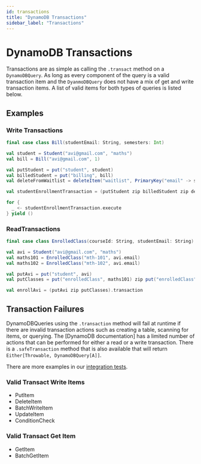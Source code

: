 ```yaml
---
id: transactions
title: "DynamoDB Transactions"
sidebar_label: "Transactions"
---
```


# DynamoDB Transactions

Transactions are as simple as calling the `.transact` method on a `DynamoDBQuery`. As long as every component of the query is a valid transaction item and the `DyanmoDBQuery` does not have a mix of get and write transaction items. A list of valid items for both types of queries is listed below.

## Examples

### Write Transactions
```scala
final case class Bill(studentEmail: String, semesters: Int)

val student = Student("avi@gmail.com", "maths")
val bill = Bill("avi@gmail.com", 1)

val putStudent = put("student", student)
val billedStudent = put("billing", bill)
val deleteFromWaitlist = deleteItem("waitlist", PrimaryKey("email" -> student.email))

val studentEnrollmentTransaction = (putStudent zip billedStudent zip deleteFromWaitlist).transact

for {
  _ <- studentEnrollmentTransaction.execute
} yield ()
```

### ReadTransactions

```scala
final case class EnrolledClass(courseId: String, studentEmail: String)

val avi = Student("avi@gmail.com", "maths")
val maths101 = EnrolledClass("mth-101", avi.email)
val maths102 = EnrolledClass("mth-102", avi.email)

val putAvi = put("student", avi)
val putClasses = put("enrolledClass", maths101) zip put("enrolledClass", maths102)

val enrollAvi = (putAvi zip putClasses).transaction
```

## Transaction Failures

DynamoDBQueries using the `.transaction` method will fail at runtime if there are invalid transaction actions such as creating a table, scanning for items, or querying. The [DynamoDB documentation] has a limited number of actions that can be performed for either a read or a write transaction. There is a `.safeTransaction` method that is also available that will return `Either[Throwable, DynamoDBQuery[A]]`.

There are more examples in our [integration tests](../dynamodb/src/it/scala/zio/dynamodb/LiveSpec.scala).

### Valid Transact Write Items

* PutItem
* DeleteItem
* BatchWriteItem
* UpdateItem
* ConditionCheck


### Valid Transact Get Item

* GetItem
* BatchGetItem

